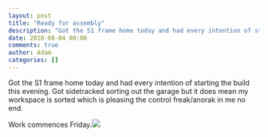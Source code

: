 ```yaml
---
layout: post
title: "Ready for assembly"
description: "Got the S1 frame home today and had every intention of starting the build this evening. Got sidetracked sorting out the garage but it does mean my workspace is sorted which is pleasing the control freak/anorak in me no end. Work commences Friday."
date: 2010-08-04 00:00
comments: true
author: Adam
categories: []
---
```


Got the S1 frame home today and had every intention of starting the build this evening. Got sidetracked sorting out the garage but it does mean my workspace is sorted which is pleasing the control freak/anorak in me no end. <p /> Work commences Friday.<img src="/images/ready-for-assembly/photo.jpg">
